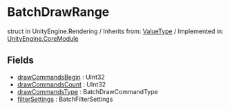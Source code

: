 # BatchDrawRange
struct in UnityEngine.Rendering
 / Inherits from: <a href="https://docs.unity3d.com/6000.2/Documentation/ScriptReference/ValueType.html">ValueType</a> / Implemented in: <a href="https://docs.unity3d.com/6000.2/Documentation/ScriptReference/UnityEngine.CoreModule.html">UnityEngine.CoreModule</a>

## Fields
- <a href="https://docs.unity3d.com/6000.2/Documentation/ScriptReference/BatchDrawRange-drawCommandsBegin.html">drawCommandsBegin</a> : UInt32
- <a href="https://docs.unity3d.com/6000.2/Documentation/ScriptReference/BatchDrawRange-drawCommandsCount.html">drawCommandsCount</a> : UInt32
- <a href="https://docs.unity3d.com/6000.2/Documentation/ScriptReference/BatchDrawRange-drawCommandsType.html">drawCommandsType</a> : BatchDrawCommandType
- <a href="https://docs.unity3d.com/6000.2/Documentation/ScriptReference/BatchDrawRange-filterSettings.html">filterSettings</a> : BatchFilterSettings
